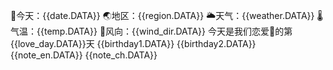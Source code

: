  📆今天：{{date.DATA}}
 🌏地区：{{region.DATA}} 
 🌥️天气：{{weather.DATA}} 
 🌡️气温：{{temp.DATA}} 
 🚩风向️️：{{wind_dir.DATA}} 
 今天是我们恋爱️🧡的️第{{love_day.DATA}}天 
{{birthday1.DATA}} 
 {{birthday2.DATA}} 
 {{note_en.DATA}} 
 {{note_ch.DATA}}
